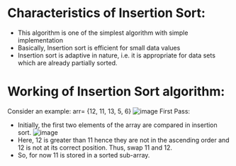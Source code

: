 # Characteristics of Insertion Sort:
* This algorithm is one of the simplest algorithm with simple implementation
* Basically, Insertion sort is efficient for small data values
* Insertion sort is adaptive in nature, i.e. it is appropriate for data sets which are already partially sorted.

# Working of Insertion Sort algorithm:
Consider an example:
arr= {12, 11, 13, 5, 6}
![image](https://user-images.githubusercontent.com/100795596/206428082-3d26704c-2d51-4dde-be24-c4b1f14a365f.png)
First Pass:
* Initially, the first two elements of the array are compared in insertion sort.
![image](https://user-images.githubusercontent.com/100795596/206428252-15ddf761-2103-41c6-8041-170cc120e98e.png)
* Here, 12 is greater than 11 hence they are not in the ascending order and 12 is not at its correct position. Thus, swap 11 and 12.
* So, for now 11 is stored in a sorted sub-array.
